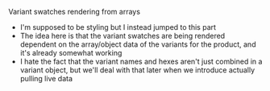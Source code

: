 Variant swatches rendering from arrays
- I'm supposed to be styling but I instead jumped to this part
- The idea here is that the variant swatches are being rendered dependent on the array/object data of the variants for the product, and it's already somewhat working
- I hate the fact that the variant names and hexes aren't just combined in a variant object, but we'll deal with that later when we introduce actually pulling live data
